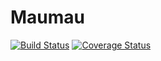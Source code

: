 # Maumau
[![Build Status](https://travis-ci.com/MaxHD00/Maumau.svg?branch=GUI)](https://travis-ci.com/MaxHD00/Maumau)
[![Coverage Status](https://coveralls.io/repos/github/MaxHD00/Maumau/badge.svg?branch=GUI)](https://coveralls.io/github/MaxHD00/Maumau?branch=GUI)
